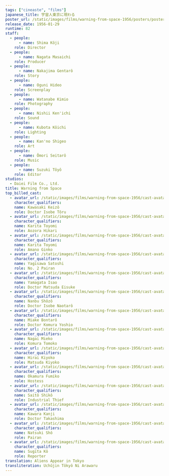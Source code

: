 ```yaml
---
tags: ["cineaste", "films"]
japanese_title: 宇宙人東京に現わる
poster_url: /static/images/films/warning-from-space-1956/posters/poster.jpg
release_date: 1956-01-29
runtime: 82
staff:
  - people:
      - name: Shima Kôji
    role: Director
  - people:
      - name: Nagata Masaichi
    role: Producer
  - people:
      - name: Nakajima Gentarô
    role: Story
  - people:
      - name: Oguni Hideo
    role: Screenplay
  - people:
      - name: Watanabe Kimio
    role: Photography
  - people:
      - name: Nishii Ken'ichi
    role: Sound
  - people:
      - name: Kubota Kôichi
    role: Lighting
  - people:
      - name: Kan'no Shigeo
    role: Art
  - people:
      - name: Ômori Seitarô
    role: Music
  - people:
      - name: Suzuki Tôyô
    role: Editor
studios:
  - Daiei Film Co., Ltd.
title: Warning from Space
top_billed_cast:
  - avatar_url: /static/images/films/warning-from-space-1956/cast-avatars/keizo-kawasaki-0.jpg
    character_qualifiers:
    name: Kawasaki Keizô
    role: Doctor Isobe Tôru
  - avatar_url: /static/images/films/warning-from-space-1956/cast-avatars/toyomi-karita-0.jpg
    character_qualifiers:
    name: Karita Toyomi
    role: Aozora Hikari
  - avatar_url: /static/images/films/warning-from-space-1956/cast-avatars/toyomi-karita-1.jpg
    character_qualifiers:
    name: Karita Toyomi
    role: Amano Ginko
  - avatar_url: /static/images/films/warning-from-space-1956/cast-avatars/satoshi-yagisawa-0.jpg
    character_qualifiers:
    name: Yagisawa Satoshi
    role: No. 2 Pairan
  - avatar_url: /static/images/films/warning-from-space-1956/cast-avatars/isao-yamagata-0.jpg
    character_qualifiers:
    name: Yamagata Isao
    role: Doctor Matsuda Eisuke
  - avatar_url: /static/images/films/warning-from-space-1956/cast-avatars/shozo-nanbu-0.jpg
    character_qualifiers:
    name: Nanbu Shôzô
    role: Doctor Isobe Naotarô
  - avatar_url: /static/images/films/warning-from-space-1956/cast-avatars/bontaro-miake-0.jpg
    character_qualifiers:
    name: Miake Bontarô
    role: Doctor Komura Yoshio
  - avatar_url: /static/images/films/warning-from-space-1956/cast-avatars/mieko-nagai-0.jpg
    character_qualifiers:
    name: Nagai Mieko
    role: Komura Tomoko
  - avatar_url: /static/images/films/warning-from-space-1956/cast-avatars/kiyoko-hirai-0.jpg
    character_qualifiers:
    name: Hirai Kiyoko
    role: Matsuda Kiyoko
  - avatar_url: /static/images/films/warning-from-space-1956/cast-avatars/fumiko-okamura-0.jpg
    character_qualifiers:
    name: Okamura Fumiko
    role: Hostess
  - avatar_url: /static/images/films/warning-from-space-1956/cast-avatars/shizuharu-izumi-0.jpg
    character_qualifiers:
    name: Saitô Shikô
    role: Industrial Thief
  - avatar_url: /static/images/films/warning-from-space-1956/cast-avatars/junji-kawahara-0.jpg
    character_qualifiers:
    name: Kawara Kanji
    role: Doctor Takashima
  - avatar_url: /static/images/films/warning-from-space-1956/cast-avatars/sho-natsuki-0.jpg
    character_qualifiers:
    name: Natsuki Shô
    role: Pairan
  - avatar_url: /static/images/films/warning-from-space-1956/cast-avatars/yasushi-sugita-0.jpg
    character_qualifiers:
    name: Sugita Kô
    role: Reporter
translation: Aliens Appear in Tokyo
transliteration: Uchûjin Tôkyô Ni Arawaru
---
```

